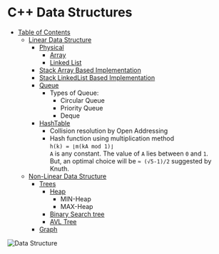 # C++ Data Structures

<a name="table-of-contents"></a>

* [Table of Contents](#table-of-contents)
	* [Linear Data Structure](#table-of-contents-linear)
		* [Physical](#table-of-contents-linear-physical)
			* [Array](#table-of-contents-linear-physical-array)
			* [Linked List](#table-of-contents-linear-physical-linkedlist)
		* [Stack Array Based Implementation](#table-of-contents-linear-physical-stack-array)
		* [Stack LinkedList Based Implementation](#table-of-contents-linear-stack-linkedlist)
		* [Queue](#table-of-contents-linear-queue)
			* Types of Queue:
				* Circular Queue
				* Priority Queue
				* Deque
		* [HashTable](#table-of-contents-linear-hashtable)
			- Collision resolution by Open Addressing
			- Hash function using multiplication method <br>```h(k) = ⌊m(kA mod 1)⌋```
			<br>`A` is any constant. The value of `A` lies between `0` and `1`.
			<br>But, an optimal choice will be `≈ (√5-1)/2` suggested by Knuth.
	* [Non-Linear Data Structure](#table-of-contents-non-linear)
		* [Trees](#table-of-contents-non-linear-trees)
			* [Heap](#table-of-contents-non-linear-trees-heap)
				* MIN-Heap
				* MAX-Heap
			* [Binary Search tree](#table-of-contents-non-linear-trees-bst)
			* [AVL Tree](#table-of-contents-non-linear-trees-avltree)
		* [Graph](#table-of-contents-non-linear-graph)
			
![Data Structure](https://he-s3.s3.amazonaws.com/media/uploads/c14cb1f.JPG)


<a name="table-of-contents-linear"></a>
<a name="table-of-contents-non-linear"></a>

